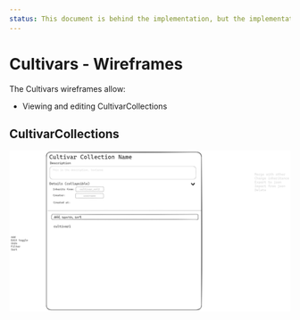 ```yaml
---
status: This document is behind the implementation, but the implementation may need a redesign.
---
```

# Cultivars - Wireframes

The Cultivars wireframes allow:
- Viewing and editing CultivarCollections

## CultivarCollections

![Collections Wireframe](./wireframes/collection.excalidraw.png)